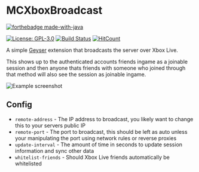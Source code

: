 # MCXboxBroadcast
[![forthebadge made-with-java](https://forthebadge.com/images/badges/made-with-java.svg)](https://java.com/)

[![License: GPL-3.0](https://img.shields.io/github/license/rtm516/MCXboxBroadcast)](LICENSE)
[![Build Status](https://ci.rtm516.co.uk/job/MCXboxBroadcast/job/master/badge/icon)](https://ci.rtm516.co.uk/job/MCXboxBroadcast/job/master/)
[![HitCount](https://hits.dwyl.com/rtm516/MCXboxBroadcast.svg?style=flat)](http://hits.dwyl.com/rtm516/MCXboxBroadcast)

A simple [Geyser](https://github.com/GeyserMC/Geyser) extension that broadcasts the server over Xbox Live.

This shows up to the authenticated accounts friends ingame as a joinable session and then anyone thats friends with someone who joined through that method will also see the session as joinable ingame.

![Example screenshot](https://user-images.githubusercontent.com/5401186/159083033-b965bfba-de17-4708-8979-1f33bfd5fa28.png)

## Config
* `remote-address` - The IP address to broadcast, you likely want to change this to your servers public IP
* `remote-port` - The port to broadcast, this should be left as auto unless your manipulating the port using network rules or reverse proxies
* `update-interval` - The amount of time in seconds to update session information and sync other data
* `whitelist-friends` - Should Xbox Live friends automatically be whitelisted
